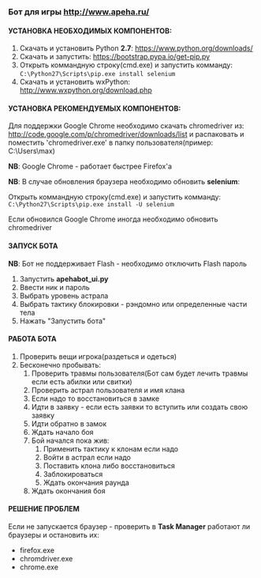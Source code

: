 ### Бот для игры http://www.apeha.ru/

#### УСТАНОВКА НЕОБХОДИМЫХ КОМПОНЕНТОВ:
1. Скачать и установить Python **2.7**:
https://www.python.org/downloads/
2. Скачать и запустить:
https://bootstrap.pypa.io/get-pip.py
3. Открыть коммандную строку(cmd.exe) и запустить комманду:
`C:\Python27\Scripts\pip.exe install selenium`
4. Скачать и установить wxPython:
http://www.wxpython.org/download.php

#### УСТАНОВКА РЕКОМЕНДУЕМЫХ КОМПОНЕНТОВ:
Для поддержки Google Chrome необходимо скачать chromedriver из:
    http://code.google.com/p/chromedriver/downloads/list
и распаковать и поместить 'chromedriver.exe' в папку пользователя(пример: C:\Users\max)

**NB**: Google Chrome - работает быстрее Firefox'a

**NB**:
В случае обновления браузера необходимо обновить **selenium**:

Открыть коммандную строку(cmd.exe) и запустить комманду:
`C:\Python27\Scripts\pip.exe install -U selenium`

Если обновился Google Chrome иногда необходимо обновить chromedriver

#### ЗАПУСК БОТА
**NB**: Бот не поддерживает Flash - необходимо отключить Flash пароль

1. Запустить **apehabot_ui.py**
2. Ввести ник и пароль
3. Выбрать уровень астрала
4. Выбрать тактику блокировки - рэндомно или определенные части тела
5. Нажать "Запустить бота"

#### РАБОТА БОТА

1. Проверить вещи игрока(раздеться и одеться)
2. Бесконечно пробывать:
    1. Проверить травмы пользователя(Бот сам будет лечить травмы если есть абилки или свитки)
    2. Проверить астрал пользователя и имя клана
    3. Если надо то восстановиться в замке
    4. Идти в заявку - если есть заявки то вступить или создать свою заявку
    5. Идти обратно в замок
    6. Ждать начало боя
    7. Бой начался пока жив:
        1. Применить тактику к клонам если надо
        2. Войти в астрал если надо
        3. Поставить клона либо восстановиться
        4. Заблокироваться
        5. Ждать окончания раунда
    8. Ждать окончания боя

#### РЕШЕНИЕ ПРОБЛЕМ

Если не запускается браузер - проверить в **Task Manager** работают ли браузеры и остановить их:
* firefox.exe
* chromdriver.exe
* chrome.exe
